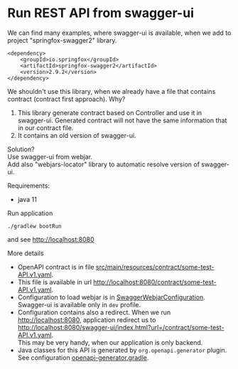 # Run REST API from swagger-ui

We can find many examples, where swagger-ui is available, when we add to project "springfox-swagger2" library.
```
<dependency>
    <groupId>io.springfox</groupId>
    <artifactId>springfox-swagger2</artifactId>
    <version>2.9.2</version>
</dependency>
```

We shouldn't use this library, when we already have a file that contains contract (contract first approach).
Why?  
1. This library generate contract based on Controller and use it in swagger-ui. Generated contract will not have the same information that in our contract file.
2. It contains an old version of swagger-ui.

Solution?  
Use swagger-ui from webjar.  
Add also "webjars-locator" library to automatic resolve version of swagger-ui.  

Requirements:
- java 11

Run application
```
./gradlew bootRun
```
and see [http://localhost:8080](http://localhost:8080)

More details
- OpenAPI contract is in file [src/main/resources/contract/some-test-API.v1.yaml](src/main/resources/contract/some-test-API.v1.yaml).
- This file is available in url [http://localhost:8080/contract/some-test-API.v1.yaml](http://localhost:8080/contract/some-test-API.v1.yaml).
- Configuration to load webjar is in [SwaggerWebjarConfiguration](src/main/java/pl/speedlog/example/swaggerui/controller/SwaggerWebjarConfiguration.java).  
Swagger-ui is available only in `dev` profile.
- Configuration contains also a redirect. When we run [http://localhost:8080](http://localhost:8080), application redirect us to [http://localhost:8080/swagger-ui/index.html?url=/contract/some-test-API.v1.yaml](http://localhost:8080/swagger-ui/index.html?url=/contract/some-test-API.v1.yaml).  
This may be very handy, when our application is only backend.  
- Java classes for this API is generated by `org.openapi.generator` plugin. See configuration [openapi-generator.gradle](openapi-generator.gradle).
